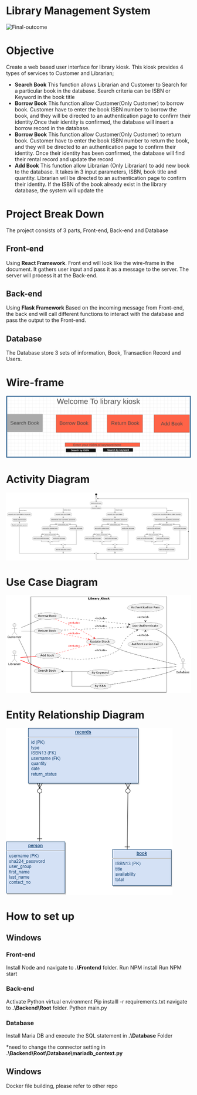 # Library Management System
![Final-outcome](..\Pictures\Final-outcome.png)
# Objective
Create a web based user interface for library kiosk. This kiosk provides 4 types of services to Customer and Librarian;
- **Search Book** This function allows Librarian and Customer to Search for a particular book in the database. Search criteria can be ISBN or Keyword in the book title
- **Borrow Book** This function allow Customer(Only Customer) to borrow book. Customer have to enter the book ISBN number to borrow the book, and they will be directed to an authentication page to confirm their identity.Once their identity is confirmed, the database will insert a borrow record in the database.
- **Borrow Book** This function allow Customer(Only Customer) to return book. Customer have to enter the book ISBN number to return the book, and they will be directed to an authentication page to confirm their identity. Once their identity has been confirmed, the database will find their rental record and update the record
- **Add Book** This function allow Librarian (Only Librarian) to add new book to the database. It takes in 3 input parameters, ISBN, book title and quantity. Librarian will be directed to an authentication page to confirm their identity. If the ISBN of the book already exist in the library database, the system will update the 
# Project Break Down
The project consists of 3 parts, Front-end, Back-end and Database
## **Front-end**
Using **React Framework**. Front end will look like the wire-frame in the document. It gathers user input and pass it as a message to the server. The server will process it at the Back-end.

## **Back-end**
Using **Flask Framework** Based on the incoming message from Front-end, the back end will call different functions to interact with the database and pass the output to the Front-end.

## **Database**
The Database store 3 sets of information, Book, Transaction Record and Users.


# Wire-frame
![Wire-frame](.\Pictures\wireframe.png)

# Activity Diagram
![Activity Diagram](.\Pictures\activity-diagram.png)

# Use Case Diagram
![Use Case Diagram](.\Pictures\use-case.png)

# Entity Relationship Diagram
![Entity Relationship Diagram](.\Pictures\ER-Diagram.png)

# How to set up

## Windows

### **Front-end**
Install Node and navigate to **.\Frontend** folder.
Run NPM install
Run NPM start

### **Back-end**
Activate Python virtual environment
Pip installl -r requirements.txt
navigate to **.\Backend\Root** folder.
Python main.py


### **Database**
Install Maria DB and execute the SQL statement in **.\Database** Folder

*need to change the connector setting in 
**.\Backend\Root\Database\mariadb_context.py**

## Windows
Docker file building, please refer to other repo
